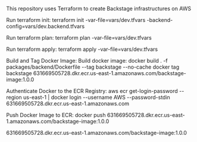 This repository uses Terraform to create Backstage infrastructures on AWS

Run terraform init: terraform init -var-file=vars/dev.tfvars -backend-config=vars/dev.backend.tfvars

Run terraform plan: terraform plan -var-file=vars/dev.tfvars

Run terraform apply: terraform apply -var-file=vars/dev.tfvars

Build and Tag Docker Image:
Build docker image: docker build . -f packages/backend/Dockerfile --tag backstage --no-cache
docker tag backstage 631669505728.dkr.ecr.us-east-1.amazonaws.com/backstage-image:1.0.0

Authenticate Docker to the ECR Registry:
aws ecr get-login-password --region us-east-1 | docker login --username AWS --password-stdin 631669505728.dkr.ecr.us-east-1.amazonaws.com

Push Docker Image to ECR:
docker push 631669505728.dkr.ecr.us-east-1.amazonaws.com/backstage-image:1.0.0

631669505728.dkr.ecr.us-east-1.amazonaws.com/backstage-image:1.0.0